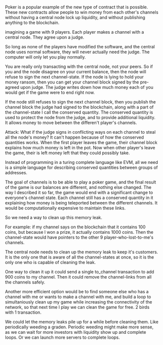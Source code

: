 Poker is a popular example of the new type of contract that is possible. These new contracts allow people to win money from each other's channels without having a central node lock up liquidity, and without publishing anything to the blockchain.

imagining a game with 9 players. Each player makes a channel with a central node. They agree upon a judge.

So long as none of the players have modified the software, and the central node uses normal software, they will never actually need the judge. The computer will only let you play normally.

You are really only transacting with the central node, not your peers. So if you and the node disagree on your current balance, then the node will refuse to sign the next channel-state.
If the node is lying to hold your money ransom, then you can get your channel block signed by the pre-agreed upon judge. The judge writes down how much money each of you would get if the game were to end right now.

If the node still refuses to sign the next channel block, then you publish the channel block the judge had signed to the blockchain, along with a part of the channel-state I call the conserved quantity. The conserved quantity is used to protect the node from the judge, and to provide additional liquidity. It allows money to move between the differen't player's channels.

Attack: What if the judge signs in conflicting ways on each channel to steal all the node's money?
It can't happen because of how the conserved quantities works. When the first player leaves the game, their channel block explains how much money is left in the pot.
Now when other player's leave the game, their is left money left that they could possibly take.

Instead of programming in a turing complete language like EVM, all we need is a simple language for describing conserved quantities between groups of addresses.

The goal of channels is to be able to play a poker game, and the final result of the game is our balances are different, and nothing else changed.
The way I described it so far, the game would end with a significant change to everyone's channel state. Each channel still has a conserved quantity in it explaining how money is being teleported between the different channels. It would be computationally expensive to maintain these links.

So we need a way to clean up this memory leak.

For example: if my channel says on the blockchain that it contains 100 coins, but because I won a prize, it actually contains 1000 coins. Then the channel-state would have pointers to the other 9 player-who-lost-to-me's channels.

The central node needs to clean up the memory leak to keep it's customers. It is the only one that is aware of all the channel-states at once, so it is the only one who is capable of cleaning the leak.

One way to clean it up it could send a single to_channel transaction to add 900 coins to my channel. Then it could remove the channel-links from all the channels safely.

Another more efficient option would be to find someone else who has a channel with me or wants to make a channel with me, and build a loop to simultaniously clean up my game while increasing the connectivity of the network, so that next time I play we can clean the game for free. 2 birds with 1 transaction.

We could let the memory leaks pile up for a while before cleaning them. Like periodically weeding a graden. Periodic weeding might make more sense, as we can wait for more investors with liquidity show up and complete loops. Or we can launch more servers to complete loops.